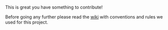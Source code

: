 This is great you have something to contribute! 

Before going any further please read the [wiki](https://github.com/ohbus/lunch-booking-backend/wiki)
with conventions and rules we used for this project.
